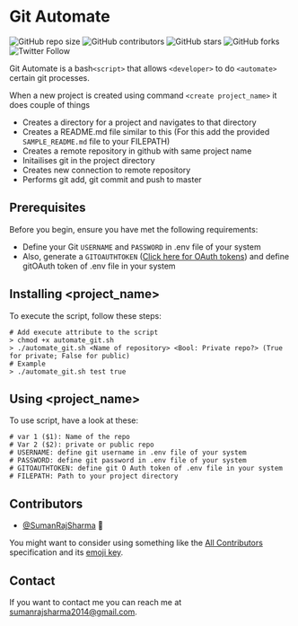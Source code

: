 # Git Automate

<!--- These are examples. See https://shields.io for others or to customize this set of shields. You might want to include dependencies, project status and licence info here --->
![GitHub repo size](https://img.shields.io/github/repo-size/sumanrajsharma/automate_git_projects)
![GitHub contributors](https://img.shields.io/github/contributors/sumanrajsharma/automate_git_projects)
![GitHub stars](https://img.shields.io/github/stars/sumanrajsharma/automate_git_projects?style=social)
![GitHub forks](https://img.shields.io/github/forks/sumanrajsharma/automate_git_projects?style=social)
![Twitter Follow](https://img.shields.io/twitter/follow/sumanrajsharma?style=social)

Git Automate is a bash`<script>` that allows `<developer>` to do `<automate>` certain git processes. 

When a new project is created using command `<create project_name>` it does couple of things
* Creates a directory for a project and navigates to that directory
* Creates a README.md file similar to this (For this add the provided `SAMPLE_README.md` file to your FILEPATH)
* Creates a remote repository in github with same project name
* Initailises git in the project directory
* Creates new connection to remote repository <git remote add origin>
* Performs git add, git commit and push to master


## Prerequisites

Before you begin, ensure you have met the following requirements:
<!--- These are just example requirements. Add, duplicate or remove as required --->
* Define your Git `USERNAME` and `PASSWORD` in .env file of your system
* Also, generate a `GITOAUTHTOKEN` ([Click here for OAuth tokens](https://docs.github.com/en/free-pro-team@latest/github/extending-github/git-automation-with-oauth-tokens#step-1-get-an-oauth-token)) and define gitOAuth token of .env file in your system

## Installing <project_name>

To execute the script, follow these steps:

```
# Add execute attribute to the script
> chmod +x automate_git.sh
> ./automate_git.sh <Name of repository> <Bool: Private repo?> (True for private; False for public)
# Example
> ./automate_git.sh test true
```

## Using <project_name>

To use script, have a look at these:

```
# var 1 ($1): Name of the repo
# Var 2 ($2): private or public repo
# USERNAME: define git username in .env file of your system
# PASSWORD: define git password in .env file of your system
# GITOAUTHTOKEN: define git O Auth token of .env file in your system
# FILEPATH: Path to your project directory
```

## Contributors

* [@SumanRajSharma](https://github.com/SumanRajSharma) 📖

You might want to consider using something like the [All Contributors](https://github.com/all-contributors/all-contributors) specification and its [emoji key](https://allcontributors.org/docs/en/emoji-key).

## Contact

If you want to contact me you can reach me at <sumanrajsharma2014@gmail.com>.
